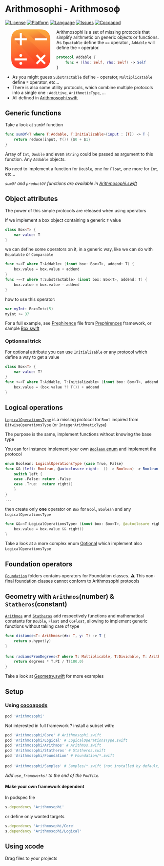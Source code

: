 # Arithmosophi - Arithmosoϕ
[![License](https://img.shields.io/badge/license-MIT-blue.svg?style=flat
            )](http://mit-license.org) [![Platform](http://img.shields.io/badge/platform-ios_osx-lightgrey.svg?style=flat
             )](https://developer.apple.com/resources/) [![Language](http://img.shields.io/badge/language-swift-orange.svg?style=flat
             )](https://developer.apple.com/swift) [![Issues](https://img.shields.io/github/issues/phimage/Arithmosophi.svg?style=flat
           )](https://github.com/phimage/Arithmosophi/issues) [![Cocoapod](http://img.shields.io/cocoapods/v/Arithmosophi.svg?style=flat)](http://cocoadocs.org/docsets/Arithmosophi/)

[<img align="left" src="logo-128x128.png" hspace="20">](#logo) Arithmosophi is a set of missing protocols that simplify arithmetic on generic objects or functions.
As `Equatable` define the `==` operator , `Addable` will define the `+` operator.
```swift
protocol Addable {
    func + (lhs: Self, rhs: Self) -> Self
}
```
- As you might guess `Substractable` define `-` operator, `Multiplicatable` define `*` operator, etc...
- There is also some utility protocols, which combine multiple protocols into a single one : `Additive`, `ArithmeticType`, ...
- All defined in [Arithmosophi.swift](Arithmosophi.swift)

## Generic functions
Take a look at `sumOf` function
```swift
func sumOf<T where T:Addable, T:Initializable>(input : [T]) -> T {
    return reduce(input, T()) {$0 + $1}
}
```
Array of `Int`, `Double` and even `String` could be passed as argument to this function. Any `Addable` objects.

No need to implement a function for `Double`, one for `Float`, one more for `Int`, etc...

*`sumOf` and `productOf` functions are available in [Arithmosophi.swift](Arithmosophi.swift)*

## Object attributes
The power of this simple protocols are released when using operators

If we implement a box object containing a generic `T` value
```swift
class Box<T> {
	var value: T
}
```
we can define some operators on it, in a generic way, like we can do with `Equatable` or `Comparable`
```swift
func +=<T where T:Addable> (inout box: Box<T>, addend: T) {
    box.value = box.value + addend
}
func -=<T where T:Substractable> (inout box: Box<T>, addend: T) {
    box.value = box.value - addend
}
```
how to use this operator:
```swift
var myInt: Box<Int>(5)
myInt += 37
```

For a full example, see [Prephirence](https://github.com/phimage/Prephirences/blob/master/Prephirences/Preference.swift) file from [Prephirences](https://github.com/phimage/Prephirences) framework, or sample [Box.swift](Samples/Box.swift)

### Optionnal trick
For optional attribute you can use `Initializable` or any protocol which define a way to get a value
```swift
class Box<T> {
	var value: T?
}
func +=<T where T:Addable, T:Initializable> (inout box: Box<T>, addend: T) {
    box.value = (box.value ?? T()) + addend
}
```

## Logical operations
[`LogicalOperationsType`](LogicalOperationsType.swift) is a missing protocol for `Bool` inspired from `BitwiseOperationsType` (or `IntegerArithmeticType`)

The purpose is the same, implement functions without knowing the base type

You can for instance implement your own [`Boolean` enum](Samples/Boolean.swift) and implement the protocol
```swift
enum Boolean: LogicalOperationsType {case True, False}
func && (left: Boolean, @autoclosure right:  () -> Boolean) -> Boolean {
    switch left {
    case .False: return .False
    case .True:  return right()
    }
}
...
```
then create only **one** operator on `Box` for `Bool`, `Boolean` and any `LogicalOperationsType`
```swift
func &&=<T:LogicalOperationsType> (inout box: Box<T>, @autoclosure right:  () -> TT) {
    box.value = box.value && right()
}
```

Take a look at a more complex enum [Optional](Samples/Optional.swift) which implement also `LogicalOperationsType`

## Foundation operators
[`Foundation`](Foundation) folders contains operators for Foundation classes.
:warning: This non-final foundation classes cannot conform to Arithmosophi protocols


## Geometry with `Arithmos`(number) & `Statheros`(constant)
[`Arithmos`](Arithmos.swift) and [`Statheros`](Statheros.swift) add respectively functions and  mathematical constants for `Double`, `Float` and `CGFloat`, allowing to implement generic functions without taking care of type

```swift
func distance<T: Arithmos>(#x: T, y: T) -> T {
	return x.hypot(y)
}

func radiansFromDegrees<T where T: Multiplicable, T:Dividable, T: Arithmos, T: Statheros>(degrees: T) -> T {
	return degrees * T.PI / T(180.0)
}
```

Take a look at [Geometry.swift](Samples/Geometry.swift) for more examples

## Setup
### Using [cocoapods](http://cocoapods.org/) ##
```ruby
pod 'Arithmosophi'
```
Not interested in full framework ? install a subset with:
```ruby
pod 'Arithmosophi/Core' # Arithmosophi.swift
pod 'Arithmosophi/Logical' # LogicalOperationsType.swift
pod 'Arithmosophi/Arithmos' # Arithmos.swift
pod 'Arithmosophi/Statheros' # Statheros.swift
pod 'Arithmosophi/Foundation' # Foundation/*.swift

pod 'Arithmosophi/Samples' # Samples/*.swift (not installed by default)
```

*Add `use_frameworks!` to the end of the `Podfile`.*

#### Make your own framework dependent
In podspec file
```ruby
s.dependency 'Arithmosophi'
```
or define only wanted targets
```ruby
s.dependency 'Arithmosophi/Core'
s.dependency 'Arithmosophi/Logical'
```

## Using xcode ##
Drag files to your projects
